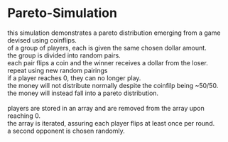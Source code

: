 # Pareto-Simulation

this simulation demonstrates a pareto distribution emerging from a game devised using coinflips.<br>
of a group of players, each is given the same chosen dollar amount.<br>
the group is divided into random pairs.<br>
each pair flips a coin and the winner receives a dollar from the loser.<br>
repeat using new random pairings<br>
if a player reaches 0, they can no longer play.<br>
the money will not distribute normally despite the coinfilp being ~50/50.<br>
the money will instead fall into a pareto distribution.<br><br>
players are stored in an array and are removed from the array upon reaching 0.<br>
the array is iterated, assuring each player flips at least once per round.<br>
a second opponent is chosen randomly.<br>
